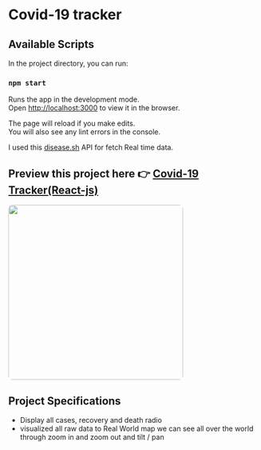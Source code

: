 # Covid-19 tracker

## Available Scripts

In the project directory, you can run:

### `npm start`

Runs the app in the development mode.\
Open [http://localhost:3000](http://localhost:3000) to view it in the browser.

The page will reload if you make edits.\
You will also see any lint errors in the console.

I used this [disease.sh](https://disease.sh/) API for fetch Real time data.

## Preview this project here 👉 [Covid-19 Tracker(React-js)](https://covid-19-dashboard-2021.netlify.app/login)

<img src="https://instagram.fmaa5-1.fna.fbcdn.net/v/t51.2885-15/e35/175495319_1987451238061035_1100475335850489018_n.jpg?tp=1&_nc_ht=instagram.fmaa5-1.fna.fbcdn.net&_nc_cat=103&_nc_ohc=0hN0r6oByFgAX9Uczpg&edm=ABJHkxYAAAAA&ccb=7-4&oh=026d049e393fd08c62fee1be13005f5d&oe=60A0D9BC&_nc_sid=fa978c&ig_cache_key=MjU1NDc4MTAzOTY2NTgxMDM4Mg%3D%3D.2-ccb7-4" width= "350px" style="border-radius: 8px;" >

<br>

## Project Specifications

- Display all cases, recovery and death radio
- visualized all raw data to Real World map we can see all over the world through zoom in and zoom out and tilt / pan
